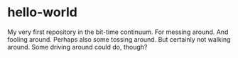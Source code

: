 # hello-world
My very first repository in the bit-time continuum. For messing around. And fooling around. Perhaps also some tossing around. But certainly not walking around. Some driving around could do, though?

